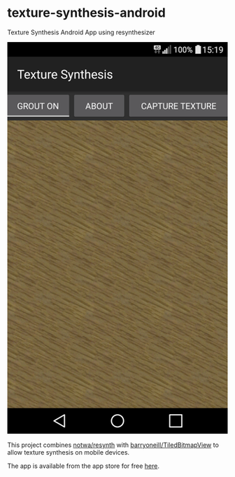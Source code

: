 # texture-synthesis-android
Texture Synthesis Android App using resynthesizer

![Screenshot](screenshot.png)

This project combines [notwa/resynth](https://github.com/notwa/resynth) with [barryoneill/TiledBitmapView](https://github.com/barryoneill/TiledBitmapView) to allow texture synthesis on mobile devices.

The app is available from the app store for free [here](https://play.google.com/store/apps/details?id=net.martaskolda.meep.tbv.texture).
